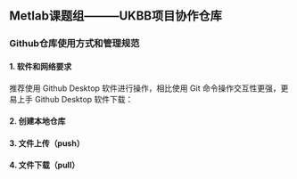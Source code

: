 ## Metlab课题组———UKBB项目协作仓库
### Github仓库使用方式和管理规范

#### 1. 软件和网络要求
推荐使用 Github Desktop 软件进行操作，相比使用 Git 命令操作交互性更强，更易上手
Github Desktop 软件下载：

#### 2. 创建本地仓库

#### 3. 文件上传（push）

#### 4. 文件下载（pull）
